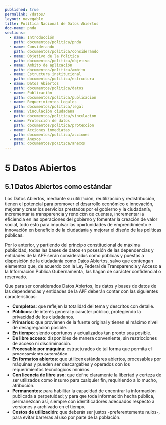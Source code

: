 ```yaml
---
published: true
permalink: /datos/
layout: navegable
title: Política Nacional de Datos Abiertos
doc-name: pnda
sections:
  - name: Introducción
    path: documentos/politica/pnda
  - name: Considerando
    path: documentos/politica/considerando
  - name: Objetivo de la Política
    path: documentos/politica/objetivo
  - name: Ámbito de aplicación
    path: documentos/politica/ambito
  - name: Estructura institucional
    path: documentos/politica/estructura
  - name: Datos Abiertos
    path: documentos/politica/datos
  - name: Publicación
    path: documentos/politica/publicacion
  - name: Requerimientos Legales
    path: documentos/politica/legal
  - name: Vinculación ciudadana
    path: documentos/politica/vinculacion
  - name: Protección de datos
    path: documentos/politica/proteccion
  - name: Acciones inmediatas
    path: documentos/politica/acciones
  - name: Anexos
    path: documentos/politica/anexos
---
```


# 5 Datos Abiertos

## 5.1 Datos Abiertos como estándar

Los Datos Abiertos, mediante su utilización, reutilización y redistribución, tienen el potencial para promover el desarrollo económico e innovación, mejorar y crear los servicios prestados por el gobierno y la ciudadanía, incrementar la transparencia y rendición de cuentas, incrementar la eficiencia en las operaciones del gobierno y fomentar la creación de valor social, todo esto para impulsar las oportunidades de emprendimiento e innovación en beneficio de la ciudadanía y mejorar el diseño de las políticas públicas.
 
Por lo anterior, y partiendo del principio constitucional de máxima publicidad, todas las bases de datos en posesión de las dependencias y entidades de la APF serán considerados como públicas y puestas a disposición de la ciudadanía como Datos Abiertos, salvo que contengan elementos que, de acuerdo con la Ley Federal de Transparencia y Acceso a la Información Pública Gubernamental, las hagan de carácter confidencial o reservado.
 
Que para ser considerados Datos Abiertos, los datos y bases de datos de las dependencias y entidades de la APF deberán contar con las siguientes características:

* __Completos__: que reflejen la totalidad del tema y descritos con detalle.
* __Públicos__: de interés general y carácter público, protegiendo la privacidad de los ciudadanos.
* __Primarios__: que provienen de la fuente original y tienen el máximo nivel de desagregación posible.
* __En tiempo__: siendo oportunos y actualizados tan pronto sea posible.
* __De libre acceso__: disponibles de manera conveniente, sin restricciones de acceso ni discriminación.
* __Procesable por máquina__: estructurados de tal forma que permita el procesamiento automático.
* __En formatos abiertos__: que utilicen estándares abiertos, procesables por máquinas y pueden ser descargables y operados con los requerimientos tecnológicos mínimos.
* __Con licencia de libre uso__: que define claramente la libertad y certeza de ser utilizados como insumo para cualquier fin, requiriendo a lo mucho, atribución.
* __Permanentes__: para habilitar la capacidad de encontrar la información publicada a perpetuidad; y para que toda información hecha pública, permanezcan así, siempre con identificadores adecuados respecto a versiones y archivado en el tiempo.
* __Costos de utilización__: que deberán ser justos -preferentemente nulos-, para evitar barreras al uso por parte de la población.
 
